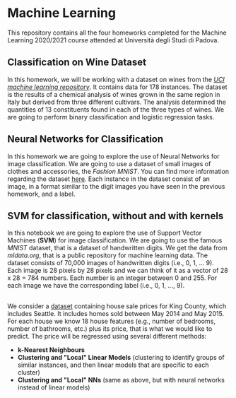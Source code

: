 # Machine Learning

This repository contains all the four homeworks completed for the Machine Learning 2020/2021 course attended at Università degli Studi di Padova.

## Classification on Wine Dataset
In this homework, we will be working with a dataset on wines from the [*UCI machine learning repository*](http://archive.ics.uci.edu/ml/datasets/Wine). It contains data for 178 instances. The dataset is the results of a chemical analysis of wines grown in the same region in Italy but derived from three different cultivars. The analysis determined the quantities of 13 constituents found in each of the three types of wines. We are going to perform binary classification and logistic regression tasks.

## Neural Networks for Classification
In this homework we are going to explore the use of Neural Networks for image classification. We are going to use a dataset of small images of clothes and accessories, the *Fashion MNIST*. You can find more information regarding the dataset [here](https://pravarmahajan.github.io/fashion/). Each instance in the dataset consist of an image, in a format similar to the digit images you have seen in the previous homework, and a label.

## SVM for classification, without and with kernels
In this notebook we are going to explore the use of Support Vector Machines (**SVM**) for image classification. We are going to use the famous *MNIST* dataset, that is a dataset of handwritten digits. We get the data from *mldata.org*, that is a public repository for machine learning data. The dataset consists of 70,000 images of handwritten digits (i.e., 0, 1, ... 9). Each image is 28 pixels by 28 pixels and we can think of it as a vector of 28 x 28 = 784 numbers. Each number is an integer between 0 and 255. For each image we have the corresponding label (i.e., 0, 1, ..., 9).

##
We consider a [dataset](https://www.kaggle.com/harlfoxem/housesalesprediction) containing house sale prices for King County, which includes Seattle. It includes homes sold between May 2014 and May 2015. For each house we know 18 house features (e.g., number of bedrooms, number of bathrooms, etc.) plus its price, that is what we would like to predict.
The price will be regressed using several different methods:
- **k-Nearest Neighbours**
- **Clustering and "Local" Linear Models** (clustering to identify groups of similar instances, and then linear models that are specific to each cluster)
- **Clustering and "Local" NNs** (same as above, but with neural networks instead of linear models)
